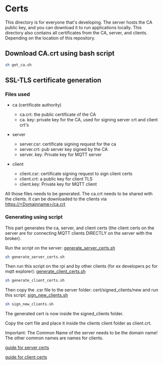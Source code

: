 # Certs

This directory is for everyone that's developing.
The server hosts the CA public key, and you can download it to run applications locally.
This directory also contains all certificates from the CA, server, and clients. Depending on the location of this repository.

## Download CA.crt using bash script

```sh
sh get_ca.sh
```

## SSL-TLS certificate generation

### Files used

- ca (certificate authority)
  - ca.crt: the public certificate of the CA
  - ca. key: private key for the CA, used for signing server crt and client crt's

- server
  - server.csr: certificate signing request for the ca
  - server.crt: pub server key signed by the CA
  - server. key: Private key for MQTT server

- client
  - client.csr: certificate signing request to sign client certs
  - client.crt: a public key for client TLS
  - client.key: Private key for MQTT client

All those files needs to be generated. The ca.crt needs to be shared with the clients.
It can be downloaded to the clients via [https://\<Domainname\>/ca.crt](https://\<Domainname\>/ca.crt)

### Generating using script

This part generates the ca, server, and client certs (the client certs on the server are for connecting MQTT clients DIRECTLY on the server with the broker).

Run the script on the server: [generate_server_certs.sh](generate_server_certs.sh)

```bash
sh generate_server_certs.sh
```

Then run this script on the rpi and by other clients (for ex developers pc for mqtt explorer): [generate_client_certs.sh](generate_client_certs.sh)

```bash
sh generate_client_certs.sh
```

Then copy the .csr file to the server folder: cert/signed_clients/new and run this script: [sign_new_clients.sh](sign_new_clients.sh)

```bash
sh sign_new_clients.sh
```

The generated cert is now inside the signed_clients folder.

Copy the cert file and place it inside the clients client folder as client.crt.

Important: The Common Name of the server needs to be the domain name! The other common names are names for clients.

[guide for server certs](http://www.steves-internet-guide.com/mosquitto-tls/)

[guide for client certs](http://www.steves-internet-guide.com/creating-and-using-client-certificates-with-mqtt-and-mosquitto/)
